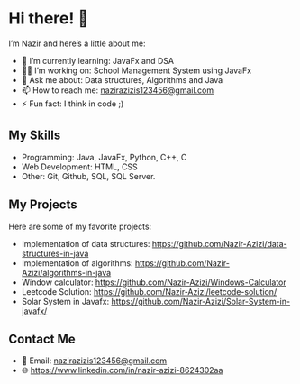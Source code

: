 # Hi there! 👋

I’m Nazir and here’s a little about me:

- 🌱 I’m currently learning: JavaFx and DSA
- 👨‍💻 I’m working on: School Management System using JavaFx
- 💬 Ask me about: Data structures, Algorithms and Java
- 📫 How to reach me: nazirazizis123456@gmail.com
- ⚡ Fun fact: I think in code ;)

## My Skills
- Programming: Java, JavaFx, Python, C++, C
- Web Development: HTML, CSS
- Other: Git, Github, SQL, SQL Server.

## My Projects
Here are some of my favorite projects:
- Implementation of data structures: https://github.com/Nazir-Azizi/data-structures-in-java
- Implementation of algorithms: https://github.com/Nazir-Azizi/algorithms-in-java
- Window calculator: https://github.com/Nazir-Azizi/Windows-Calculator
- Leetcode Solution: https://github.com/Nazir-Azizi/leetcode-solution/
- Solar System in Javafx: https://github.com/Nazir-Azizi/Solar-System-in-javafx/

## Contact Me
- 📧 Email: nazirazizis123456@gmail.com
- 🌐 https://www.linkedin.com/in/nazir-azizi-8624302aa
